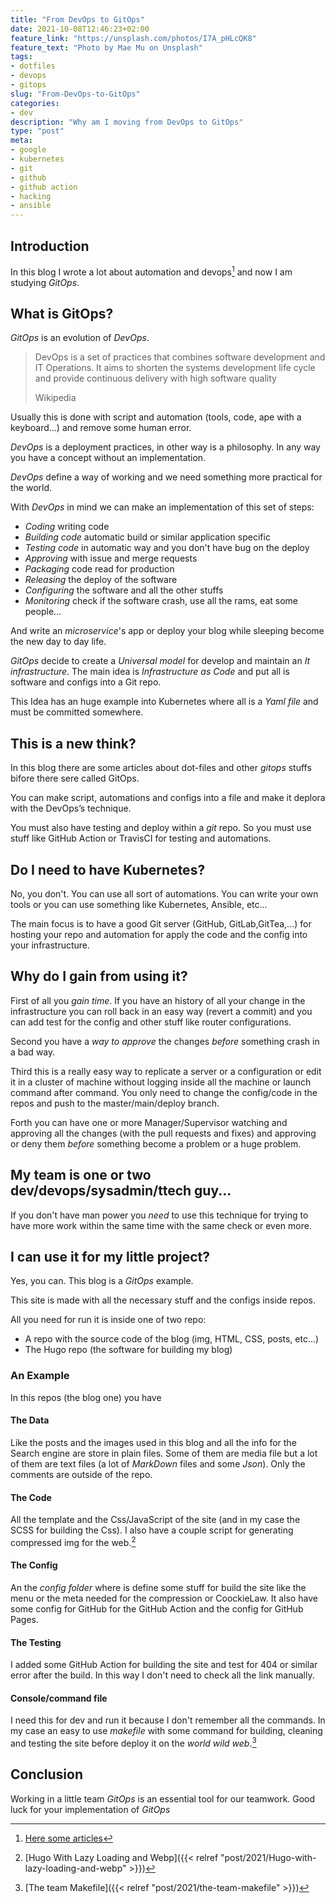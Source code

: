 ```yaml
---
title: "From DevOps to GitOps"
date: 2021-10-08T12:46:23+02:00
feature_link: "https://unsplash.com/photos/I7A_pHLcQK8"
feature_text: "Photo by Mae Mu on Unsplash"
tags:
- dotfiles
- devops
- gitops
slug: "From-DevOps-to-GitOps"
categories: 
- dev
description: "Why am I moving from DevOps to GitOps"
type: "post"
meta:
- google
- kubernetes
- git
- github
- github action
- hacking
- ansible
---
```


## Introduction

In this blog I wrote a lot about automation and devops[^1] and now I am studying _GitOps_.
[^1]: [Here some articles](http://localhost:1313/tags/devops/)

## What is GitOps?

_GitOps_ is an evolution of _DevOps_.

> DevOps is a set of practices that combines software development and IT Operations.
> It aims to shorten the systems development life cycle and provide continuous delivery with high software quality
>
> Wikipedia

Usually this is done with script and automation (tools, code, ape with a keyboard...) and remove some human error.

_DevOps_ is a deployment practices, in other way is a philosophy. 
In any way you have a concept without an implementation. 

_DevOps_ define a way of working and we need something more practical for the world.

With _DevOps_ in mind we can make an implementation of this set of steps:

* _Coding_ writing code 
* _Building code_ automatic build or similar application specific
* _Testing code_ in automatic way and you don't have bug on the deploy
* _Approving_ with issue and merge requests
* _Packaging_ code read for production
* _Releasing_ the deploy of the software
* _Configuring_ the software and all the other stuffs
* _Monitoring_ check if the software crash, use all the rams, eat some people...

And write an _microservice_'s app or deploy your blog while sleeping become the new day to day life.

_GitOps_ decide to create a _Universal model_ for develop and maintain an _It infrastructure_. The main idea is _Infrastructure as Code_ and put all is software and configs into a Git repo.

This Idea has an huge example into Kubernetes where all is a _Yaml file_ and must be committed somewhere.

## This is a new think?

In this blog there are some articles about dot-files and other *gitops* stuffs bifore there sere called GitOps.

You can make script, automations and configs into a file and make it deplora with the DevOps’s technique.

You must also have testing and deploy within a _git_ repo. So you must use stuff like GitHub Action or TravisCI for testing and automations.

## Do I need to have Kubernetes?

No, you don't. You can use all sort of automations. You can write your own tools or you can use something like Kubernetes, Ansible, etc...

The main focus is to have a good Git server (GitHub, GitLab,GitTea,...) for hosting your repo and automation for apply the code and the config into your infrastructure.

## Why do I gain from using it?
First of all you *gain time*. If you have an history of all your change in the infrastructure you can roll back in an easy way (revert a commit) and you can add test for the config and other stuff like router configurations.

Second you have a *way to approve* the changes *before* something crash in a bad way.

Third this is a really easy way to replicate a server or a configuration or edit it in a cluster of machine without logging inside all the machine or launch command after command. You only need to change the config/code in the repos and push to the master/main/deploy branch.

Forth you can have one or more Manager/Supervisor watching and approving all the changes (with the pull requests and fixes) and approving or deny them *before* something become a problem or a huge problem.

## My team is one or two dev/devops/sysadmin/ttech guy...

If you don't have man power you *need* to use this technique for trying to have more work within the same time with the same check or even more.

## I can use it for my little project?

Yes, you can. This blog is a _GitOps_ example. 

This site is made with all the necessary stuff and the configs inside repos. 

All you need for run it is inside one of two repo:

* A repo with the source code of the blog (img, HTML, CSS, posts, etc...)
* The Hugo repo (the software for building my blog)

### An Example
In this repos (the blog one) you have 

#### The Data

Like the posts and the images used in this blog and all the info for the Search engine are store in plain files. Some of them are media file but a lot of them are text files (a lot of _MarkDown_ files and some _Json_). Only the comments are outside of the repo.

#### The Code
All the template and the Css/JavaScript of the site (and in my case the SCSS for building the Css). 
I also have a couple script for generating compressed img for the web.[^2] 
[^2]: [Hugo With Lazy Loading and Webp]({{< relref "post/2021/Hugo-with-lazy-loading-and-webp" >}}) 


#### The Config
An the _config folder_ where is define some stuff for build the site like the menu or the meta needed for the compression or CoockieLaw.
It also have some config for GitHub for the GitHub Action and the config for GitHub Pages.

#### The Testing
I added some GitHub Action for building the site and test for 404 or similar error after the build. In this way I don't need to check all the link manually.

#### Console/command file
I need this for dev and run it because I don't remember all the commands. In my case an easy to use _makefile_ with some command for building, cleaning and testing the site before deploy it on the _world wild web_.[^3] 
[^3]: [The team Makefile]({{< relref "post/2021/the-team-makefile" >}}) 

## Conclusion

Working in a little team _GitOps_ is an essential tool for our teamwork. 
Good luck for your implementation of _GitOps_
